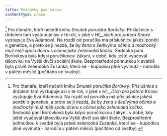 ```yaml
---
title: Poznámky pod čarou
contentType: prose
---
```


<section>

[^1] Pro čtenáře, kteří nečetli knihu _Smutek poručíka Borůvky_: Příslušnice s drdolem tam vystupuje asi v té roli, v jaké v _Hř__íších pro pátera Knoxe_ vystupuje Eva Adamová. Na rozdíl od poručíka má příslušnice jakési ponětí o genetice, a proto se jí nezdá, že by _žena s šedivýma_ _očima a modrooký muž měli spolu dceru s_ _očima jako zelenooká kočka_. Šedooká paní Borůvková byla kdysi poručíkovou žákyní, v době, kdy ještě vyučoval tělocviku na Vyšší dívčí sociální škole. Bezprostřední pohnutkou k svatbě byla právě zelenooká Zuzanka, která se - kupodivu plně vyvinutá - narodila v pátém měsíci (počítáno od svatby).

</section>

[^1]: Pro čtenáře, kteří nečetli knihu _Smutek poručíka Borůvky_: Příslušnice s drdolem tam vystupuje asi v té roli, v jaké v _Hř__íších pro pátera Knoxe_ vystupuje Eva Adamová. Na rozdíl od poručíka má příslušnice jakési ponětí o genetice, a proto se jí nezdá, že by _žena s šedivýma_ _očima a modrooký muž měli spolu dceru s_ _očima jako zelenooká kočka_. Šedooká paní Borůvková byla kdysi poručíkovou žákyní, v době, kdy ještě vyučoval tělocviku na Vyšší dívčí sociální škole. Bezprostřední pohnutkou k svatbě byla právě zelenooká Zuzanka, která se - kupodivu plně vyvinutá - narodila v pátém měsíci (počítáno od svatby).
